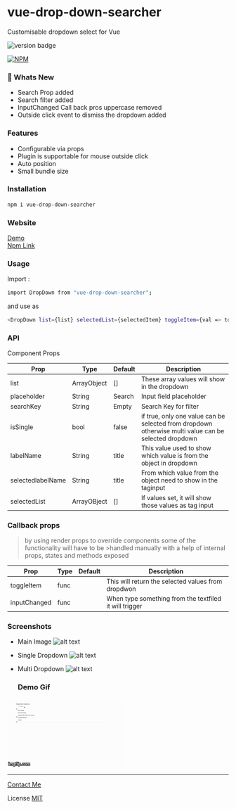 # vue-drop-down-searcher

Customisable dropdown select for Vue

<img src="https://badge.fury.io/js/vue-drop-down-searcher.svg" alt="version badge">


[![NPM](https://nodei.co/npm/vue-drop-down-searcher.png?mini=true)](https://nodei.co/npm/vue-drop-down-searcher/)


### &#x1F53A; Whats New

- Search Prop added 
- Search filter added 
- InputChanged Call back pros uppercase removed
- Outside click event to dismiss the dropdown added

### Features

- Configurable via props
- Plugin is supportable for mouse outside click
- Auto position
- Small bundle size

### Installation

```sh
npm i vue-drop-down-searcher
```

### Website

[Demo](https://vue-dropdown-searcher.firebaseapp.com)
<br/>
[Npm Link](https://www.npmjs.com/package/vue-drop-down-searcher)

### Usage

Import :

```sh
import DropDown from "vue-drop-down-searcher";
```

and use as

```sh
<DropDown list={list} selectedList={selectedItem} toggleItem={val => toggleItem(val)} handleInputChange= {(val)=>handleInputChange(val)}/>
```

### API

Component Props

| Prop              | Type        | Default | Description                                                                                          |
| ----------------- | ----------- | ------- | ---------------------------------------------------------------------------------------------------- |
| list              | ArrayObject | []      | These array values will show in the dropdown                                                         |
| placeholder       | String      | Search  | Input field placeholder                                                                              |
| searchKey       | String      | Empty  | Search Key for filter 
| isSingle          | bool        | false   | if true, only one value can be selected from dropdown otherwise multi value can be selected dropdown |
| labelName         | String      | title   | This value used to show which value is from the object in dropdown                                   |
| selectedlabelName | String      | title   | From which value from the object need to show in the taginput                                        |
| selectedList      | ArrayOBject | []      | If values set, it will show those values as tag input                                                |

### Callback props

> by using render props to override components some of the functionality will have to be >handled manually with a help of internal props, states and methods exposed

| Prop         | Type | Default | Description                                            |
| ------------ | ---- | ------- | ------------------------------------------------------ |
| toggleItem   | func |         | This will return the selected values from dropdwon     |
| inputChanged | func |         | When type something from the textfiled it will trigger |

### Screenshots

- Main Image
  ![alt text](https://firebasestorage.googleapis.com/v0/b/npmplugins.appspot.com/o/main.png?alt=media&token=e6748fab-0087-41c1-9581-fcbb73a39fdf)
- Single Dropdown
  ![alt text](https://firebasestorage.googleapis.com/v0/b/npmplugins.appspot.com/o/singleSelect.png?alt=media&token=48f4424e-3e05-4587-972e-66ec597261d0)
- Multi Dropdown
  ![alt text](https://firebasestorage.googleapis.com/v0/b/npmplugins.appspot.com/o/multiSelect.png?alt=media&token=4f04b082-deaa-4647-bc94-23c0d8b8772d)
  

  <h3>Demo Gif</h3>
<img src="./screenshots/demo.gif"/>
<hr>
<a href = "mailto: achsuthan@icloud.com">Contact Me</a>

License
  [MIT](https://github.com/Achsuthan/vue-drop-down-searcher/blob/master/LICENSE)
